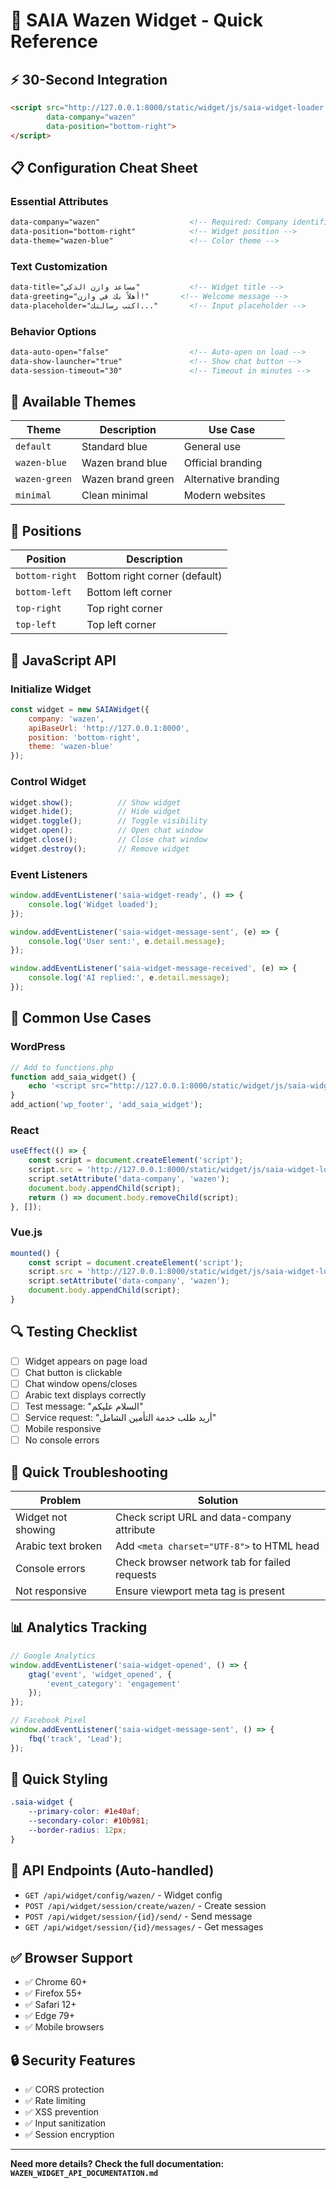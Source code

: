 # 🚀 SAIA Wazen Widget - Quick Reference

## ⚡ 30-Second Integration

```html
<script src="http://127.0.0.1:8000/static/widget/js/saia-widget-loader.js" 
        data-company="wazen" 
        data-position="bottom-right">
</script>
```

## 📋 Configuration Cheat Sheet

### Essential Attributes
```html
data-company="wazen"                    <!-- Required: Company identifier -->
data-position="bottom-right"            <!-- Widget position -->
data-theme="wazen-blue"                 <!-- Color theme -->
```

### Text Customization
```html
data-title="مساعد وازن الذكي"           <!-- Widget title -->
data-greeting="أهلاً بك في وازن!"       <!-- Welcome message -->
data-placeholder="اكتب رسالتك..."       <!-- Input placeholder -->
```

### Behavior Options
```html
data-auto-open="false"                  <!-- Auto-open on load -->
data-show-launcher="true"               <!-- Show chat button -->
data-session-timeout="30"               <!-- Timeout in minutes -->
```

## 🎨 Available Themes

| Theme | Description | Use Case |
|-------|-------------|----------|
| `default` | Standard blue | General use |
| `wazen-blue` | Wazen brand blue | Official branding |
| `wazen-green` | Wazen brand green | Alternative branding |
| `minimal` | Clean minimal | Modern websites |

## 📱 Positions

| Position | Description |
|----------|-------------|
| `bottom-right` | Bottom right corner (default) |
| `bottom-left` | Bottom left corner |
| `top-right` | Top right corner |
| `top-left` | Top left corner |

## 🔧 JavaScript API

### Initialize Widget
```javascript
const widget = new SAIAWidget({
    company: 'wazen',
    apiBaseUrl: 'http://127.0.0.1:8000',
    position: 'bottom-right',
    theme: 'wazen-blue'
});
```

### Control Widget
```javascript
widget.show();          // Show widget
widget.hide();          // Hide widget
widget.toggle();        // Toggle visibility
widget.open();          // Open chat window
widget.close();         // Close chat window
widget.destroy();       // Remove widget
```

### Event Listeners
```javascript
window.addEventListener('saia-widget-ready', () => {
    console.log('Widget loaded');
});

window.addEventListener('saia-widget-message-sent', (e) => {
    console.log('User sent:', e.detail.message);
});

window.addEventListener('saia-widget-message-received', (e) => {
    console.log('AI replied:', e.detail.message);
});
```

## 🎯 Common Use Cases

### WordPress
```php
// Add to functions.php
function add_saia_widget() {
    echo '<script src="http://127.0.0.1:8000/static/widget/js/saia-widget-loader.js" data-company="wazen"></script>';
}
add_action('wp_footer', 'add_saia_widget');
```

### React
```jsx
useEffect(() => {
    const script = document.createElement('script');
    script.src = 'http://127.0.0.1:8000/static/widget/js/saia-widget-loader.js';
    script.setAttribute('data-company', 'wazen');
    document.body.appendChild(script);
    return () => document.body.removeChild(script);
}, []);
```

### Vue.js
```javascript
mounted() {
    const script = document.createElement('script');
    script.src = 'http://127.0.0.1:8000/static/widget/js/saia-widget-loader.js';
    script.setAttribute('data-company', 'wazen');
    document.body.appendChild(script);
}
```

## 🔍 Testing Checklist

- [ ] Widget appears on page load
- [ ] Chat button is clickable
- [ ] Chat window opens/closes
- [ ] Arabic text displays correctly
- [ ] Test message: "السلام عليكم"
- [ ] Service request: "أريد طلب خدمة التأمين الشامل"
- [ ] Mobile responsive
- [ ] No console errors

## 🚨 Quick Troubleshooting

| Problem | Solution |
|---------|----------|
| Widget not showing | Check script URL and data-company attribute |
| Arabic text broken | Add `<meta charset="UTF-8">` to HTML head |
| Console errors | Check browser network tab for failed requests |
| Not responsive | Ensure viewport meta tag is present |

## 📊 Analytics Tracking

```javascript
// Google Analytics
window.addEventListener('saia-widget-opened', () => {
    gtag('event', 'widget_opened', {
        'event_category': 'engagement'
    });
});

// Facebook Pixel
window.addEventListener('saia-widget-message-sent', () => {
    fbq('track', 'Lead');
});
```

## 🎨 Quick Styling

```css
.saia-widget {
    --primary-color: #1e40af;
    --secondary-color: #10b981;
    --border-radius: 12px;
}
```

## 🔗 API Endpoints (Auto-handled)

- `GET /api/widget/config/wazen/` - Widget config
- `POST /api/widget/session/create/wazen/` - Create session
- `POST /api/widget/session/{id}/send/` - Send message
- `GET /api/widget/session/{id}/messages/` - Get messages

## ✅ Browser Support

- ✅ Chrome 60+
- ✅ Firefox 55+
- ✅ Safari 12+
- ✅ Edge 79+
- ✅ Mobile browsers

## 🔒 Security Features

- ✅ CORS protection
- ✅ Rate limiting
- ✅ XSS prevention
- ✅ Input sanitization
- ✅ Session encryption

---

**Need more details? Check the full documentation: `WAZEN_WIDGET_API_DOCUMENTATION.md`**
